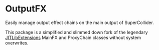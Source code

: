 # OutputFX

Easily manage output effect chains on the main output of SuperCollider.

This package is a simplified and slimmed down fork of the legendary [JITLibExtensions](https://github.com/supercollider-quarks/JITLibExtensions) MainFX and ProxyChain classes without system overwrites.
